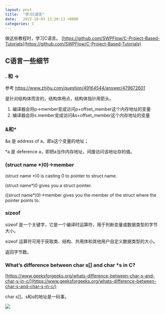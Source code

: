 ```yaml
---
layout: post
title:  "学习C语言"
date:   2022-10-03 13:20:13 +0800
categories: C
---
```

做这些教程时，学习C语言。
[https://github.com/SWPFlow/C-Project-Based-Tutorials](https://github.com/SWPFlow/C-Project-Based-Tutorials)

## C语言一些细节


### . 和 ->

参考  https://www.zhihu.com/question/49164544/answer/479672601

是针对结构体而言的，结构体用点，结构体指针用箭头。

1. 编译器会将p->member变成访问p+offset_member这个内存地址的变量
2. 编译器会将s.member变成访问&s+offset_member这个内存地址的变量


### &和*

&a 是 address of a，即a这个变量的地址；

*a 是 deference a，即把a当作内存地址，间接访问该地址存的值。


### (struct name *)0)->member

(struct name *)0 is casting 0 to pointer to struct name.

(struct name*)0 gives you a struct pointer.

((struct name*)0)->member gives you the member of the struct where the pointer points to.


### sizeof

sizeof 是一个关键字，它是一个编译时运算符，用于判断变量或数据类型的字节大小。

sizeof 运算符可用于获取类、结构、共用体和其他用户自定义数据类型的大小。

返回字节数。


### What’s difference between char s[] and char *s in C?

[https://www.geeksforgeeks.org/whats-difference-between-char-s-and-char-s-in-c/](https://www.geeksforgeeks.org/whats-difference-between-char-s-and-char-s-in-c/)

char s[]，s和s的地址是一码事。

![](https://picx.zhimg.com/80/v2-74c0aa43a1c2afce65795527706012d5_1440w.png?source=d16d100b)
